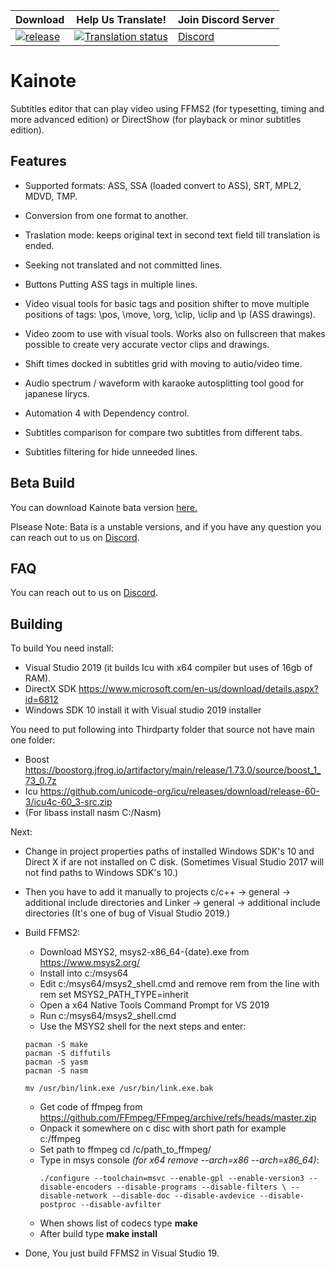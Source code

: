 | Download | Help Us Translate! | Join Discord Server |
|-------|----------|---------|
| [![release](https://img.shields.io/github/v/release/bjakja/Kainote.svg?maxAge=3600&label=download)](https://github.com/bjakja/Kainote/releases) | [![Translation status](https://hosted.weblate.org/widgets/kainote/-/svg-badge.svg)](https://hosted.weblate.org/engage/kainote/?utm_source=widget) | [Discord](https://discord.gg/8kNAxDFgwj) |


# Kainote
Subtitles editor that can play video using FFMS2 (for typesetting, timing and more advanced edition) or DirectShow (for playback or minor subtitles edition).

## Features

* Supported formats: ASS, SSA (loaded convert to ASS), SRT, MPL2, MDVD, TMP. 

* Conversion from one format to another.

* Traslation mode: keeps original text in second text field till translation is ended. 

* Seeking not translated and not committed lines.

* Buttons Putting ASS tags in multiple lines.

* Video visual tools for basic tags and position shifter to move multiple positions of tags: \pos, \move, \org, \clip, \iclip and \p (ASS drawings).

* Video zoom to use with visual tools. Works also on fullscreen that makes possible to create very accurate vector clips and drawings.

* Shift times docked in subtitles grid with moving to autio/video time.

* Audio spectrum / waveform with karaoke autosplitting tool good for japanese lirycs.

* Automation 4 with Dependency control.

* Subtitles comparison for compare two subtitles from different tabs.

* Subtitles filtering for hide unneeded lines.

## Beta Build

You can download Kainote bata version [here.](https://drive.google.com/uc?id=1ECqsrLo5d1jPoz-FKvJrS0279YeTKrmS&export=download)

Plsease Note: Bata is a unstable versions, and if you have any question you can reach out to us on [Discord](https://discord.gg/8kNAxDFgwj).

## FAQ

You can reach out to us on [Discord](https://discord.gg/8kNAxDFgwj).

## Building

To build You need install:
* Visual Studio 2019 (it builds Icu with x64 compiler but uses of 16gb of RAM).
* DirectX SDK https://www.microsoft.com/en-us/download/details.aspx?id=6812
* Windows SDK 10 install it with Visual studio 2019 installer

You need to put following into Thirdparty folder that source not have main one folder:
* Boost https://boostorg.jfrog.io/artifactory/main/release/1.73.0/source/boost_1_73_0.7z
* Icu https://github.com/unicode-org/icu/releases/download/release-60-3/icu4c-60_3-src.zip
* (For libass install nasm C:/Nasm)

Next:
* Change in project properties paths of installed Windows SDK's 10 and Direct X if are not installed on C disk. (Sometimes Visual Studio 2017 will not find paths to Windows SDK's 10.)
* Then you have to add it manually to projects c/c++ -> general -> additional include directories and Linker -> general -> additional include directories (It's one of bug of Visual Studio 2019.)

* Build FFMS2:
    - Download MSYS2, msys2-x86_64-{date}.exe from https://www.msys2.org/
    - Install into c:/msys64
    - Edit c:/msys64/msys2_shell.cmd and remove rem from the line with rem set MSYS2_PATH_TYPE=inherit
    - Open a x64 Native Tools Command Prompt for VS 2019
    - Run c:/msys64/msys2_shell.cmd
    - Use the MSYS2 shell for the next steps and enter:
    ```pacman -Syu
    pacman -S make
    pacman -S diffutils
    pacman -S yasm
    pacman -S nasm

    mv /usr/bin/link.exe /usr/bin/link.exe.bak
    ```
    - Get code of ffmpeg from https://github.com/FFmpeg/FFmpeg/archive/refs/heads/master.zip
    - Onpack it somewhere on c disc with short path for example c:/ffmpeg
    - Set path to ffmpeg cd /c/path_to_ffmpeg/
    - Type in msys console *(for x64 remove --arch=x86 --arch=x86_64)*:
        ```
        ./configure --toolchain=msvc --enable-gpl --enable-version3 --disable-encoders --disable-programs --disable-filters \ --disable-network --disable-doc --disable-avdevice --disable-postproc --disable-avfilter
        ```
    - When shows list of codecs type **make**
    - After build type **make install**
- Done, You just build FFMS2 in Visual Studio 19.
